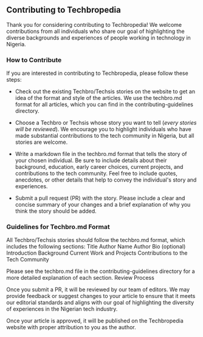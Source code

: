 ## Contributing to Techbropedia

Thank you for considering contributing to Techbropedia! We welcome contributions from all individuals who share our goal of highlighting the diverse backgrounds and experiences of people working in technology in Nigeria.

### How to Contribute
If you are interested in contributing to Techbropedia, please follow these steps:

- Check out the existing Techbro/Techsis stories on the website to get an idea of the format and style of the articles. We use the techbro.md format for all articles, which you can find in the contributing-guidelines directory.

- Choose a Techbro or Techsis whose story you want to tell (_every stories will be reviewed_). We encourage you to highlight individuals who have made substantial contributions to the tech community in Nigeria, but all stories are welcome.

- Write a markdown file in the techbro.md format that tells the story of your chosen individual. Be sure to include details about their background, education, early career choices, current projects, and contributions to the tech community. Feel free to include quotes, anecdotes, or other details that help to convey the individual's story and experiences.

- Submit a pull request (PR) with the story. Please include a clear and concise summary of your changes and a brief explanation of why you think the story should be added.

### Guidelines for Techbro.md Format

All Techbro/Techsis stories should follow the techbro.md format, which includes the following sections:
    Title
    Author Name
    Author Bio (optional)
    Introduction
    Background
    Current Work and Projects
    Contributions to the Tech Community

Please see the techbro.md file in the contributing-guidelines directory for a more detailed explanation of each section.
Review Process

Once you submit a PR, it will be reviewed by our team of editors. We may provide feedback or suggest changes to your article to ensure that it meets our editorial standards and aligns with our goal of highlighting the diversity of experiences in the Nigerian tech industry.

Once your article is approved, it will be published on the Techbropedia website with proper attribution to you as the author.
